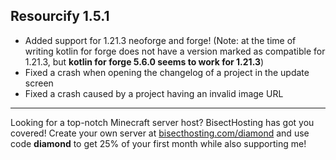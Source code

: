 ## Resourcify 1.5.1

- Added support for 1.21.3 neoforge and forge! (Note: at the time of writing kotlin for forge does not have a version
  marked as compatible for 1.21.3, but **kotlin for forge 5.6.0 seems to work for 1.21.3**)
- Fixed a crash when opening the changelog of a project in the update screen
- Fixed a crash caused by a project having an invalid image URL

----------------------------------------------------------------------------------------------------

Looking for a top-notch Minecraft server host? BisectHosting has got you covered! Create your own server
at [bisecthosting.com/diamond](https://bisecthosting.com/diamond?r=resourcify+update) and use code **diamond** to get
25% of your first month while also supporting me!